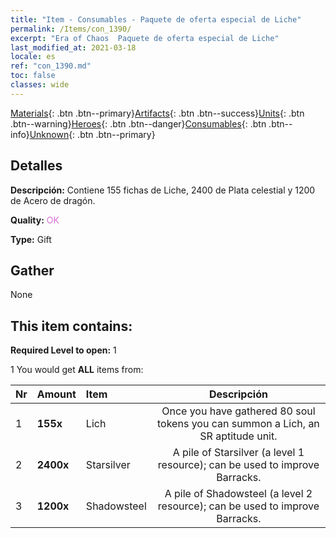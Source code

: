 ```yaml
---
title: "Item - Consumables - Paquete de oferta especial de Liche"
permalink: /Items/con_1390/
excerpt: "Era of Chaos  Paquete de oferta especial de Liche"
last_modified_at: 2021-03-18
locale: es
ref: "con_1390.md"
toc: false
classes: wide
---
```

 [Materials](/es/Items/){: .btn .btn--primary}[Artifacts](/es/Items/Artifacts/){: .btn .btn--success}[Units](/es/Items/Units/){: .btn .btn--warning}[Heroes](/es/Items/Heroes/){: .btn .btn--danger}[Consumables](/es/Items/Consumables/){: .btn .btn--info}[Unknown](/es/Items/Unknown/){: .btn .btn--primary}

## Detalles
 **Descripción:** Contiene 155 fichas de Liche, 2400 de Plata celestial y 1200 de Acero de dragón.

 **Quality:** <span style="color: #DA70D6">OK</span>

 **Type:** Gift

## Gather

  None

## This item contains:

 **Required Level to open:** 1

 1 You would get **ALL** items  from:

  | Nr | Amount |     Item    | Descripción |
  |:---|:-------|:------------|:-----------:|
  | 1 |  **155x** | Lich | Once you have gathered 80 soul tokens you can summon a Lich, an SR aptitude unit.  | 
  | 2 |  **2400x** | Starsilver | A pile of Starsilver (a level 1 resource); can be used to improve Barracks.  | 
  | 3 |  **1200x** | Shadowsteel | A pile of Shadowsteel (a level 2 resource); can be used to improve Barracks.  | 
